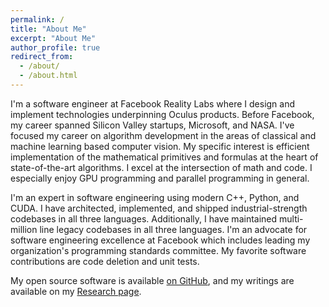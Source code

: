 ```yaml
---
permalink: /
title: "About Me"
excerpt: "About Me"
author_profile: true
redirect_from: 
  - /about/
  - /about.html
---
```


I'm a software engineer at Facebook Reality Labs where I design and implement technologies underpinning Oculus products. Before Facebook, my career spanned Silicon Valley startups, Microsoft, and NASA. I've focused my career on algorithm development in the areas of classical and machine learning based computer vision. My specific interest is efficient implementation of the mathematical primitives and formulas at the heart of state-of-the-art algorithms. I excel at the intersection of math and code. I especially enjoy GPU programming and parallel programming in general. 

I'm an expert in software engineering using modern C++, Python, and CUDA. I have architected, implemented, and shipped industrial-strength codebases in all three languages. Additionally, I have maintained multi-million line legacy codebases in all three languages. I'm an advocate for software engineering excellence at Facebook which includes leading my organization's programming standards committee. My favorite software contributions are code deletion and unit tests.

My open source software is available [on GitHub](https://github.com/alexhagiopol), and my writings are available on my [Research page](https://alexhagiopol.github.io/research/).
